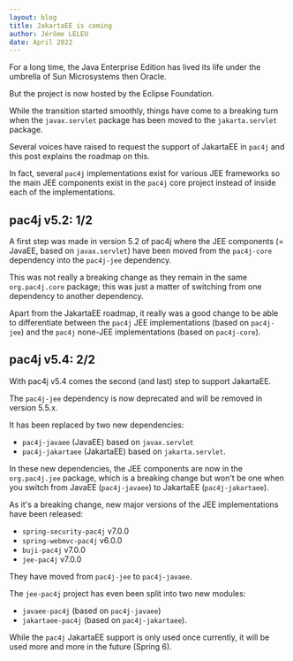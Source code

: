 ```yaml
---
layout: blog
title: JakartaEE is coming
author: Jérôme LELEU
date: April 2022
---
```


For a long time, the Java Enterprise Edition has lived its life under the umbrella of Sun Microsystems then Oracle.

But the project is now hosted by the Eclipse Foundation.

While the transition started smoothly, things have come to a breaking turn when the `javax.servlet` package has been moved to the `jakarta.servlet` package.

Several voices have raised to request the support of JakartaEE in `pac4j` and this post explains the roadmap on this.

In fact, several `pac4j` implementations exist for various JEE frameworks so the main JEE components exist in the `pac4j` core project instead of inside each of the implementations.

## pac4j v5.2: 1/2

A first step was made in version 5.2 of pac4j where the JEE components (= JavaEE, based on `javax.servlet`) have been moved from the `pac4j-core` dependency into the `pac4j-jee` dependency.

This was not really a breaking change as they remain in the same `org.pac4j.core` package; this was just a matter of switching from one dependency to another dependency.

Apart from the JakartaEE roadmap, it really was a good change to be able to differentiate between the `pac4j` JEE implementations (based on `pac4j-jee`) and the `pac4j` none-JEE implementations (based on `pac4j-core`).

## pac4j v5.4: 2/2

With pac4j v5.4 comes the second (and last) step to support JakartaEE.

The `pac4j-jee` dependency is now deprecated and will be removed in version 5.5.x.

It has been replaced by two new dependencies:
- `pac4j-javaee` (JavaEE) based on `javax.servlet`
- `pac4j-jakartaee` (JakartaEE) based on `jakarta.servlet`.

In these new dependencies, the JEE components are now in the `org.pac4j.jee` package, which is a breaking change but won't be one when you switch from JavaEE (`pac4j-javaee`) to JakartaEE (`pac4j-jakartaee`).

As it's a breaking change, new major versions of the JEE implementations have been released:
- `spring-security-pac4j` v7.0.0
- `spring-webmvc-pac4j` v6.0.0
- `buji-pac4j` v7.0.0
- `jee-pac4j` v7.0.0

They have moved from `pac4j-jee` to `pac4j-javaee`.

The `jee-pac4j` project has even been split into two new modules:
- `javaee-pac4j` (based on `pac4j-javaee`)
- `jakartaee-pac4j` (based on `pac4j-jakartaee`).

While the `pac4j` JakartaEE support is only used once currently, it will be used more and more in the future (Spring 6).
